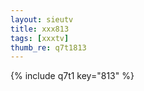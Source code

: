 ```yaml
--- 
layout: sieutv
title: xxx813
tags: [xxxtv]
thumb_re: q7t1813
---
```

{% include q7t1 key="813" %} 
